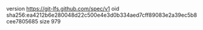 version https://git-lfs.github.com/spec/v1
oid sha256:ea4212b6e280048d22c500e4e3d0b334aed7cff89083e2a39ec5b8cee7805685
size 979
